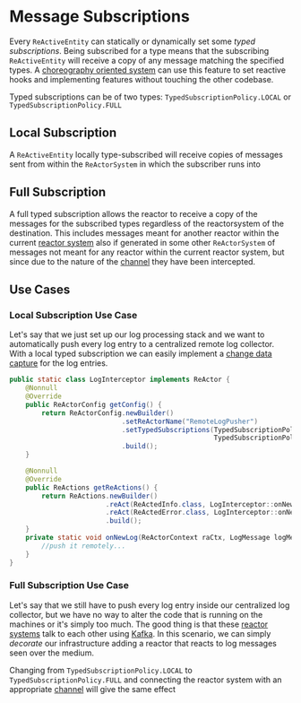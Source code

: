 # Message Subscriptions

Every `ReActiveEntity` can statically or dynamically set some *typed subscriptions*.
Being subscribed for a type means that the subscribing `ReActiveEntity` will receive a copy of any message matching
the specified types. A [choreography oriented system](patterns.md#Reactors-choreography) can use this feature to set
reactive hooks and implementing features without touching the other codebase.

Typed subscriptions can be of two types: `TypedSubscriptionPolicy.LOCAL` or `TypedSubscriptionPolicy.FULL`

## Local Subscription

A `ReActiveEntity` locally type-subscribed will receive copies of messages sent from within the `ReActorSystem` in 
which the subscriber runs into

## Full Subscription

A full typed subscription allows the reactor to receive a copy of the messages for the subscribed types regardless of
the reactorsystem of the destination. This includes messages meant for another reactor within the current
[reactor system](reactor_system.md) also if generated in some other `ReActorSystem` of messages not meant for any reactor
within the current reactor system, but since due to the nature of the [channel](channel_drivers) they have been intercepted.

## Use Cases

### Local Subscription Use Case

Let's say that we just set up our log processing stack and we want to automatically push every log entry to a centralized
remote log collector. With a local typed subscription we can easily implement a [change data capture](patterns.md) for
the log entries. 

```java
public static class LogInterceptor implements ReActor {
    @Nonnull
    @Override
    public ReActorConfig getConfig() {
        return ReActorConfig.newBuilder()
                            .setReActorName("RemoteLogPusher")
                            .setTypedSubscriptions(TypedSubscriptionPolicy.LOCAL.forType(ReActedInfo.class),
                                                   TypedSubscriptionPolicy.LOCAL.forType(ReActedError.class))
                            .build();
    }

    @Nonnull
    @Override
    public ReActions getReActions() {
        return ReActions.newBuilder()
                        .reAct(ReActedInfo.class, LogInterceptor::onNewLog)
                        .reAct(ReActedError.class, LogInterceptor::onNewLog)
                        .build();
    }
    private static void onNewLog(ReActorContext raCtx, LogMessage logMessage) {
        //push it remotely...
    }
}
```

### Full Subscription Use Case

Let's say that we still have to push every log entry inside our centralized log collector, but we have no way to
alter the code that is running on the machines or it's simply too much. The good thing is that these [reactor systems](reactor_system.md)
talk to each other using [Kafka](channel_drivers/kafka/kafka_main.md). 
In this scenario, we can simply *decorate* our infrastructure adding a reactor that reacts to log messages seen over
the medium.

Changing from `TypedSubscriptionPolicy.LOCAL` to `TypedSubscriptionPolicy.FULL` and connecting the reactor system
with an appropriate [channel](channel_drivers/README.md) will give the same effect